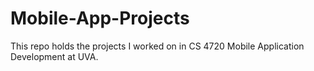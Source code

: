 # Mobile-App-Projects

This repo holds the projects I worked on in CS 4720 Mobile Application Development at UVA.
